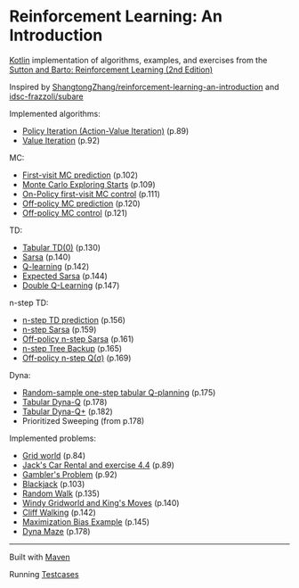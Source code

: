 # Reinforcement Learning: An Introduction

[Kotlin](https://kotlinlang.org/) implementation of algorithms, examples, and exercises from the [Sutton and Barto: Reinforcement Learning (2nd Edition)](http://incompleteideas.net/sutton/book/bookdraft2017june19.pdf)

Inspired by [ShangtongZhang/reinforcement-learning-an-introduction](https://github.com/ShangtongZhang/reinforcement-learning-an-introduction)
and [idsc-frazzoli/subare](https://github.com/idsc-frazzoli/subare)

Implemented algorithms:

* [Policy Iteration (Action-Value Iteration)](src/main/kotlin/lab/mars/rl/algo/PolicyIteration.kt) (p.89)
* [Value Iteration](src/main/kotlin/lab/mars/rl/algo/ValueIteration.kt)  (p.92)

MC:

* [First-visit MC prediction](src/main/kotlin/lab/mars/rl/algo/mc/Prediction.kt) (p.102)
* [Monte Carlo Exploring Starts](src/main/kotlin/lab/mars/rl/algo/mc/ExploringStarts.kt) (p.109)
* [On-Policy first-visit MC control](src/main/kotlin/lab/mars/rl/algo/mc/On-Policy%20Optimal.kt) (p.111)
* [Off-policy MC prediction](src/main/kotlin/lab/mars/rl/algo/mc/Off-Policy%20Prediction.kt) (p.120)
* [Off-policy MC control](src/main/kotlin/lab/mars/rl/algo/mc/Off-policy%20Optimal.kt) (p.121)

TD:
* [Tabular TD(0)](src/main/kotlin/lab/mars/rl/algo/td/Prediction.kt) (p.130)
* [Sarsa](src/main/kotlin/lab/mars/rl/algo/td/Sarsa.kt) (p.140)
* [Q-learning](src/main/kotlin/lab/mars/rl/algo/td/QLearning.kt) (p.142)
* [Expected Sarsa](src/main/kotlin/lab/mars/rl/algo/td/ExpectedSarsa.kt) (p.144)
* [Double Q-Learning](src/main/kotlin/lab/mars/rl/algo/td/DoubleQLearning.kt) (p.147)

n-step TD:
* [n-step TD prediction](src/main/kotlin/lab/mars/rl/algo/ntd/Prediction.kt) (p.156)
* [n-step Sarsa](src/main/kotlin/lab/mars/rl/algo/ntd/Sarsa.kt) (p.159)
* [Off-policy n-step Sarsa](src/main/kotlin/lab/mars/rl/algo/ntd/Off-policy%20Sarsa.kt) (p.161)
* [n-step Tree Backup](src/main/kotlin/lab/mars/rl/algo/ntd/Treebackup.kt) (p.165)
* [Off-policy n-step Q(σ)](src/main/kotlin/lab/mars/rl/algo/ntd/Off-policy%20Q%20sigma.kt) (p.169)

Dyna:
* [Random-sample one-step tabular Q-planning](src/main/kotlin/lab/mars/rl/algo/dyna/RandomSampleOneStepTabularQLearning.kt) (p.175)
* [Tabular Dyna-Q](src/main/kotlin/lab/mars/rl/algo/dyna/Dyna-Q.kt) (p.178)
* [Tabular Dyna-Q+](src/main/kotlin/lab/mars/rl/algo/dyna/Dyna-Q+.kt) (p.182)
* Prioritized Sweeping (from p.178)

Implemented problems:
* [Grid world](src/main/kotlin/lab/mars/rl/problem/GridWorld.kt) (p.84)
* [Jack's Car Rental and exercise 4.4](src/main/kotlin/lab/mars/rl/problem/CarRental.kt) (p.89)
* [Gambler's Problem](src/main/kotlin/lab/mars/rl/problem/Gambler.kt) (p.92)
* [Blackjack](src/main/kotlin/lab/mars/rl/problem/Blackjack.kt) (p.103)
* [Random Walk](src/main/kotlin/lab/mars/rl/problem/RandomWalk.kt) (p.135)
* [Windy Gridworld and King's Moves](src/main/kotlin/lab/mars/rl/problem/WindyGridworld.kt) (p.140)
* [Cliff Walking](src/main/kotlin/lab/mars/rl/problem/CliffWalking.kt) (p.142)
* [Maximization Bias Example](src/main/kotlin/lab/mars/rl/problem/MaximizationBias.kt) (p.145)
* [Dyna Maze](src/main/kotlin/lab/mars/rl/problem/DynaMaze.kt) (p.178)

--------------------------------------------------------------------------------
Built with [Maven](https://maven.apache.org/) 

Running [Testcases](src/test/kotlin/lab/mars/rl/model/impl)

